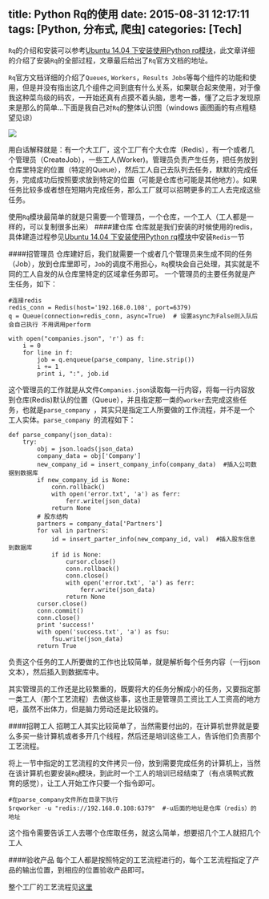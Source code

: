 title: Python Rq的使用
date: 2015-08-31 12:17:11
tags: [Python, 分布式, 爬虫]
categories: [Tech]
---
`Rq`的介绍和安装可以参考[Ubuntu 14.04 下安装使用Python rq模块](http://kdf5000.github.io/2015/08/23/Ubuntu-14-04-%E4%B8%8B%E5%AE%89%E8%A3%85%E4%BD%BF%E7%94%A8Python-rq%E6%A8%A1%E5%9D%97/)，此文章详细的介绍了安装`Rq`的全部过程，文章最后给出了`Rq`官方文档的地址。

 `Rq`官方文档详细的介绍了`Queues`, `Workers`，`Results Jobs`等每个组件的功能和使用，但是并没有指出这几个组件之间到底有什么关系，如果联合起来使用，对于像我这种菜鸟级的码农，一开始还真有点摸不着头脑，思考一番，懂了之后才发现原来是那么的简单...下面是我自己对`Rq`的整体认识图（windows 画图画的有点粗糙望见谅）

![](http://7sbpmg.com1.z0.glb.clouddn.com/img_rq_model.png)

用白话解释就是：有一个大工厂，这个工厂有个大仓库（Redis），有一个或者几个管理员（CreateJob），一些工人(Worker)。管理员负责产生任务，把任务放到仓库里特定的位置（特定的Queue），然后工人自己去队列去任务，默默的完成任务，完成成功后按照要求放到特定的位置（可能是仓库也可能是其他地方）。如果任务比较多或者想在短期内完成任务，那么工厂就可以招聘更多的工人去完成这些任务。

使用`Rq`模块最简单的就是只需要一个管理员，一个仓库，一个工人（工人都是一样的，可以复制很多出来）
####建仓库
仓库就是我们安装的时候使用的redis，具体建造过程参见[Ubuntu 14.04 下安装使用Python rq模块](http://kdf5000.github.io/2015/08/23/Ubuntu-14-04-%E4%B8%8B%E5%AE%89%E8%A3%85%E4%BD%BF%E7%94%A8Python-rq%E6%A8%A1%E5%9D%97/)中安装`Redis`一节

<!--more-->

####招管理员
仓库建好后，我们就需要一个或者几个管理员来生成不同的任务（Job），放到仓库里即可，`Job`的调度不用担心，`Rq`模块会自己处理，其实就是不同的工人自发的从仓库里特定的区域拿任务即可。
一个管理员的主要任务就是产生任务，如下：
```
#连接redis
redis_conn = Redis(host='192.168.0.108', port=6379)
q = Queue(connection=redis_conn, async=True)  # 设置async为False则入队后会自己执行 不用调用perform

with open("companies.json", 'r') as f:
    i = 0
    for line in f:
        job = q.enqueue(parse_company, line.strip())
        i += 1
        print i, ":", job.id
```
这个管理员的工作就是从文件`Companies.json`读取每一行内容，将每一行内容放到仓库(Redis)默认的位置（Queue），并且指定那一类的`worker`去完成这些任务，也就是`parse_company `，其实只是指定工人所要做的工作流程，并不是一个工人实体。`parse_company `的流程如下：
```
def parse_company(json_data):
    try:
        obj = json.loads(json_data)
        company_data = obj['Company']
        new_company_id = insert_company_info(company_data)  #插入公司数据到数据库
        if new_company_id is None:
            conn.rollback()
            with open('error.txt', 'a') as ferr:
                ferr.write(json_data)
            return None
        # 股东结构
        partners = company_data['Partners']
        for val in partners:
            id = insert_parter_info(new_company_id, val)  #插入股东信息到数据库
            if id is None:
                cursor.close()
                conn.rollback()
                conn.close()
                with open('error.txt', 'a') as ferr:
                    ferr.write(json_data)
                return None
        cursor.close()
        conn.commit()
        conn.close()
        print 'success!'
        with open('success.txt', 'a') as fsu:
            fsu.write(json_data)
        return True
```

负责这个任务的工人所要做的工作也比较简单，就是解析每个任务内容（一行json文本），然后插入到数据库中。

其实管理员的工作还是比较繁重的，既要将大的任务分解成小的任务，又要指定那一类工人（那个工艺流程）去做这些事，这也正是管理员工资比工人工资高的地方吧，虽然不出体力，但是脑力劳动还是比较强的。

####招聘工人
招聘工人其实比较简单了，当然需要付出的，在计算机世界就是要么多买一些计算机或者多开几个线程，然后还是培训这些工人，告诉他们负责那个工艺流程。

将上一节中指定的工艺流程的文件拷贝一份，放到需要完成任务的计算机上，当然在该计算机也要安装`Rq`模块，到此时一个工人的培训已经结束了（有点填鸭式教育的感觉），让工人开始工作只要一个指令即可。
```
#在parse_company文件所在目录下执行
$rqworker -u "redis://192.168.0.108:6379"  #-u后面的地址是仓库（redis）的地址
```

这个指令需要告诉工人去哪个仓库取任务，就这么简单，想要招几个工人就招几个工人

####验收产品
每个工人都是按照特定的工艺流程进行的，每个工艺流程指定了产品的输出位置，到相应的位置验收产品即可。

整个工厂的工艺流程见[这里](https://github.com/KDF5000/ParseCompany)






